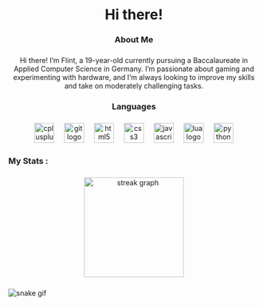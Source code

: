 <h1 align="center">Hi there!</h1>

###

<div align="center">
</div>

###

<h3 align="center">About Me</h3>

###

<p align="center">Hi there! I’m Flint, a 19-year-old currently pursuing a Baccalaureate in Applied Computer Science in Germany. I’m passionate about gaming and experimenting with hardware, and I’m always looking to improve my skills and take on moderately challenging tasks.</p>

###

<h3 align="center">Languages</h3>

###

<div align="center">
  <img src="https://cdn.jsdelivr.net/gh/devicons/devicon/icons/cplusplus/cplusplus-original.svg" height="40" alt="cplusplus logo"  />
  <img width="12" />
  <img src="https://cdn.jsdelivr.net/gh/devicons/devicon/icons/git/git-original.svg" height="40" alt="git logo"  />
  <img width="12" />
  <img src="https://cdn.jsdelivr.net/gh/devicons/devicon/icons/html5/html5-original.svg" height="40" alt="html5 logo"  />
  <img width="12" />
  <img src="https://cdn.jsdelivr.net/gh/devicons/devicon/icons/css3/css3-original.svg" height="40" alt="css3 logo"  />
  <img width="12" />
  <img src="https://cdn.jsdelivr.net/gh/devicons/devicon/icons/javascript/javascript-original.svg" height="40" alt="javascript logo"  />
  <img width="12" />
  <img src="https://cdn.jsdelivr.net/gh/devicons/devicon/icons/lua/lua-original.svg" height="40" alt="lua logo"  />
  <img width="12" />
  <img src="https://cdn.jsdelivr.net/gh/devicons/devicon/icons/python/python-original.svg" height="40" alt="python logo"  />
</div>

###

<h3 align="left">My Stats :</h3>

###

<div align="center">
  <img src="https://streak-stats.demolab.com?user=FlintMcgy&locale=en&mode=weekly&theme=dark&hide_border=true&border_radius=10&date_format=j%20M%5B%20Y%5D&order=3" height="200" alt="streak graph"  />
</div>

###

![snake gif](https://github.com/FlintMcgy/FlintMcgy/blob/output/github-contribution-grid-snake.gif)

###
